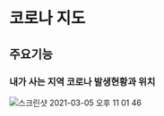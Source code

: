 # 코로나 지도
## 주요기능
### 내가 사는 지역 코로나 발생현황과 위치
![스크린샷 2021-03-05 오후 11 01 46](https://user-images.githubusercontent.com/28801367/110125955-41dff800-7e07-11eb-9327-384da135f32c.png)
